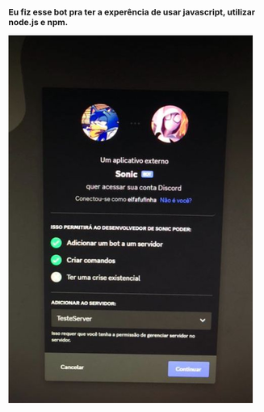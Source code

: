 ### Eu fiz esse bot pra ter a experência de usar javascript, utilizar node.js e npm.
![imagem do bot](./img/bot_sonic_img.jpeg)
